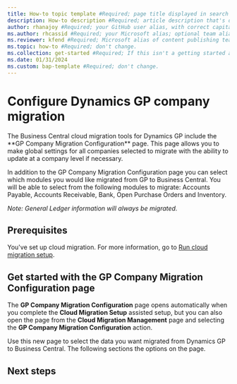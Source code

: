 ```yaml
---
title: How-to topic template #Required; page title displayed in search results. Don't enclose in quotation marks.
description: How-to description #Required; article description that's displayed in search results. Don't enclose in quotation marks. Do end with a period.
author: rhanajoy #Required; your GitHub user alias, with correct capitalization.
ms.author: rhcassid #Required; your Microsoft alias; optional team alias.
ms.reviewer: kfend #Required; Microsoft alias of content publishing team member.
ms.topic: how-to #Required; don't change.
ms.collection: get-started #Required; If this isn't a getting started article, don't remove the attribute, but leave the value blank. The values for this attribute will be updated over time.
ms.date: 01/31/2024
ms.custom: bap-template #Required; don't change.
---
```


# Configure Dynamics GP company migration

<!--An assisted setup guide in [!INCLUDE [prod_short](../developer/includes/prod_short.md)] can help you migrate data from Dynamics GP. You can migrate data from Dynamics GP 2015 and later versions of Dynamics GP. For more information, see [System requirements](faq-migrate-data.md#system-requirements).  

> [!IMPORTANT]
> Migrating from Dynamics GP using the **Cloud Migration Setup** assisted setup guide is currently only supported for the following markets: United States, Canada, United Kingdom, Australia.

The end-to-end process is described [here](migrate-data.md). In this article, we talk about background information and things to take into consideration.  

<!--As part of the Business Central 21.1 release--> The Business Central cloud migration tools for Dynamics GP include the **GP Company Migration Configuration** page. This page allows you to make global settings for all companies selected to migrate with the ability to update at a company level if necessary.

In addition to the GP Company Migration Configuration page you can select which modules you would like migrated from GP to Business Central. You will be able to select from the following modules to migrate: Accounts Payable, Accounts Receivable, Bank, Open Purchase Orders and Inventory.

*Note: General Ledger information will always be migrated.*  

## Prerequisites

You've set up cloud migration. For more information, go to [Run cloud migration setup](migration-setup.md).

## Get started with the GP Company Migration Configuration page

The **GP Company Migration Configuration** page opens automatically when you complete the **Cloud Migration Setup** assisted setup, but you can also open the page from the **Cloud Migration Management** page and selecting the **GP Company Migration Configuration** action.

Use this new page to select the data you want migrated from Dynamics GP to Business Central. The following sections the options on the page. 


## 

## Next steps

<!--Remove all the comments in this template before you sign-off or merge to the main branch.-->
